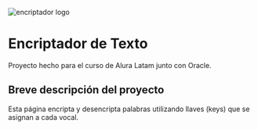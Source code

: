 ![encriptador logo](https://res.cloudinary.com/dfzw74nlk/image/upload/v1723057319/iltztt0s9c2tttczgm1a.jpg)

# Encriptador de Texto

Proyecto hecho para el curso de Alura Latam junto con Oracle.


## Breve descripción del proyecto

Esta página encripta y desencripta palabras utilizando llaves (keys) que se asignan a cada vocal.
